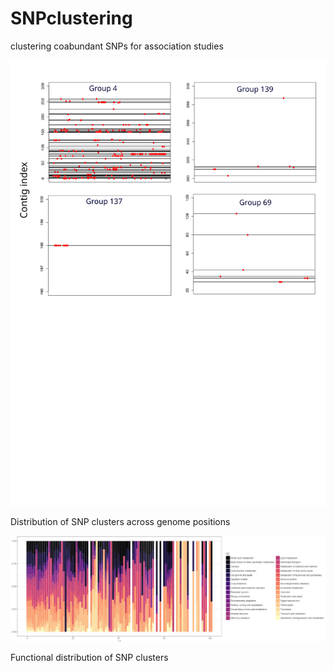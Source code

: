 # SNPclustering
clustering coabundant SNPs for association studies

![alt text](https://github.com/twinsenzw/SNPclustering/blob/master/SNP_distribution.svg)

Distribution of SNP clusters across genome positions

![alt text](https://github.com/twinsenzw/SNPclustering/blob/master/functionaldistribution.JPG)

Functional distribution of SNP clusters
